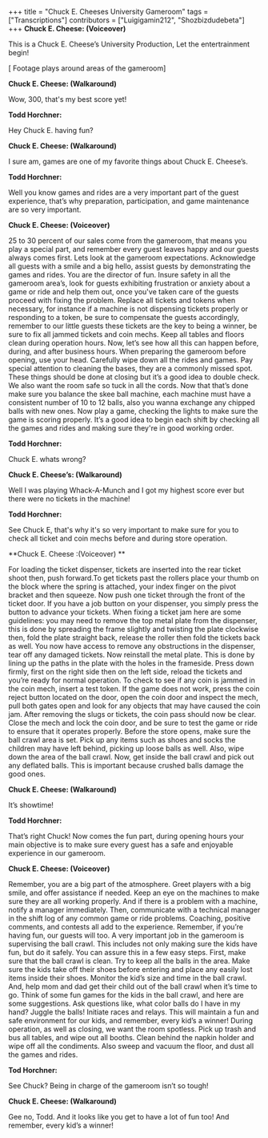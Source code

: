+++
title = "Chuck E. Cheeses University Gameroom"
tags = ["Transcriptions"]
contributors = ["Luigigamin212", "Shozbizdudebeta"]
+++
**Chuck E. Cheese: (Voiceover)** 

This is a Chuck E. Cheese’s University Production, Let the entertrainment begin!

[ Footage plays around areas of the gameroom]

**Chuck E. Cheese: (Walkaround)** 

Wow, 300, that's my best score yet!

**Todd Horchner:** 

Hey Chuck E. having fun? 

**Chuck E. Cheese: (Walkaround)** 

I sure am, games are one of my favorite things about Chuck E. Cheese’s.

**Todd Horchner:** 

Well you know games and rides are a very important part of the guest experience, that’s why preparation, participation, and game maintenance are so very important.  

**Chuck E. Cheese: (Voiceover)** 

25 to 30 percent of our sales come from the gameroom, that means you play a special part, and remember every guest leaves happy and our guests always comes first. Lets look at the gameroom expectations. Acknowledge all guests with a smile and a big hello, assist guests by demonstrating the games and rides. You are the director of fun. Insure safety in all the gameroom area’s, look for guests exhibiting frustration or anxiety about a game or ride and help them out, once you've taken care of the guests proceed with fixing the problem. Replace all tickets and tokens when necessary, for instance if a machine is not dispensing tickets properly or responding to a token, be sure to compensate the guests accordingly, remember to our little guests these tickets are the key to being a winner, be sure to fix all jammed tickets and coin mechs. Keep all tables and floors clean during operation hours. Now, let’s see how all this can happen before, during, and after business hours. When preparing the gameroom before opening, use your head. Carefully  wipe down all the rides and games. Pay special attention to cleaning the bases, they are a commonly missed spot. These things should be done at closing but it’s a good idea to double check. We also want the room safe so tuck in all the cords. Now that that’s done make sure you balance the skee ball machine, each machine must have a consistent number of 10 to 12 balls, also you wanna exchange any chipped balls with new ones. Now play a game, checking the lights to make sure the game is scoring properly. It’s a good idea to begin each shift by checking all the games and rides and making sure they're in good working order.

**Todd Horchner:** 

Chuck E. whats wrong? 

**Chuck E. Cheese’s: (Walkaround)** 

Well I was playing Whack-A-Munch and I got my highest score ever but there were no tickets in the machine!

**Todd Horchner:** 

See Chuck E, that's why it's so very important to make sure for you to check all ticket and coin mechs before and during store operation.

**Chuck E. Cheese :(Voiceover) ** 

For loading the ticket dispenser, tickets are inserted into the rear ticket shoot then, push forward.To get tickets past the rollers place your thumb on the block where the spring is attached, your index finger on the pivot bracket and then squeeze. Now push one ticket through the front of the ticket door. If you have a job button on your dispenser, you simply press the button to advance your tickets. When fixing a ticket jam here are some guidelines: you may need to remove the top metal plate from the dispenser, this is done by spreading the frame slightly and twisting the plate clockwise then, fold the plate straight back, release the roller then fold the tickets back as well. You now have access to remove any obstructions in the dispenser, tear off any damaged tickets. Now reinstall the metal plate. This is done by lining up the paths in the plate with the holes in the frameside. Press down firmly, first on the right side then on the left side, reload the tickets and you’re ready for normal operation. To check to see if any coin is jammed in the coin mech, insert a test token. If the game does not work, press the coin reject button located on the door, open the coin door and inspect the mech, pull both gates open and look for any objects that may have caused the coin jam. After removing the slugs or tickets, the coin pass should now be clear. Close the mech and lock the coin door, and be sure to test the game or ride to ensure that it operates properly. Before the store opens, make sure the ball crawl area is set. Pick up any items such as shoes and socks the children may have left behind, picking up loose balls as well. Also, wipe down the area of the ball crawl. Now, get inside the ball crawl and pick out any deflated balls. This is important because crushed balls damage the good ones. 

**Chuck E. Cheese: (Walkaround)** 

It’s showtime!

**Todd Horchner:**

That’s right Chuck! Now comes the fun part, during opening hours your main objective is to make sure every guest has a safe and enjoyable experience in our gameroom.

**Chuck E. Cheese: (Voiceover)**

Remember, you are a big part of the atmosphere. Greet players with a big smile, and offer assistance if needed. Keep an eye on the machines to make sure they are all working properly. And if there is a problem with a machine, notify a manager immediately. Then, communicate with a technical manager in the shift log of any common game or ride problems. Coaching, positive comments, and contests all add to the experience. Remember, if you’re having fun, our guests will too. A very important job in the gameroom is supervising the ball crawl. This includes not only making sure the kids have fun, but do it safely. You can assure this in a few easy steps. First, make sure that the ball crawl is clean. Try to keep all the balls in the area. Make sure the kids take off their shoes before entering and place any easily lost items inside their shoes. Monitor the kid’s size and time in the ball crawl. And, help mom and dad get their child out of the ball crawl when it’s time to go. Think of some fun games for the kids in the ball crawl, and here are some suggestions. Ask questions like, what color balls do I have in my hand? Juggle the balls! Initiate races and relays. This will maintain a fun and safe environment for our kids, and remember, every kid’s a winner! During operation, as well as closing, we want the room spotless. Pick up trash and bus all tables, and wipe out all booths. Clean behind the napkin holder and wipe off all the condiments. Also sweep and vacuum the floor, and dust all the games and rides. 

**Tod Horchner:**

See Chuck? Being in charge of the gameroom isn’t so tough!

**Chuck E. Cheese: (Walkaround)**

Gee no, Todd. And it looks like you get to have a lot of fun too! And remember, every kid’s a winner!
